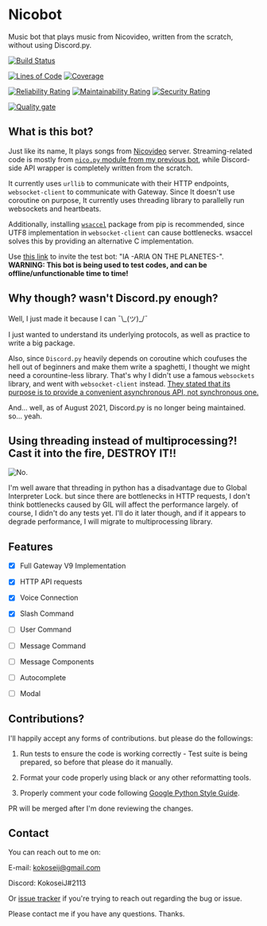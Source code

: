 # Nicobot
Music bot that plays music from Nicovideo, written from the scratch, without using Discord.py.

[![Build Status](https://jenkins.kokoseij.xyz/buildStatus/icon?job=NicoBot)](https://jenkins.kokoseij.xyz/job/NicoBot/)

[![Lines of Code](https://sonar.kokoseij.xyz/api/project_badges/measure?project=KokoseiJ_NicoBot&metric=ncloc)](https://sonar.kokoseij.xyz/dashboard?id=KokoseiJ_NicoBot) [![Coverage](https://sonar.kokoseij.xyz/api/project_badges/measure?project=KokoseiJ_NicoBot&metric=coverage)](https://sonar.kokoseij.xyz/dashboard?id=KokoseiJ_NicoBot) 

[![Reliability Rating](https://sonar.kokoseij.xyz/api/project_badges/measure?project=KokoseiJ_NicoBot&metric=reliability_rating)](https://sonar.kokoseij.xyz/dashboard?id=KokoseiJ_NicoBot) [![Maintainability Rating](https://sonar.kokoseij.xyz/api/project_badges/measure?project=KokoseiJ_NicoBot&metric=sqale_rating)](https://sonar.kokoseij.xyz/dashboard?id=KokoseiJ_NicoBot) [![Security Rating](https://sonar.kokoseij.xyz/api/project_badges/measure?project=KokoseiJ_NicoBot&metric=security_rating)](https://sonar.kokoseij.xyz/dashboard?id=KokoseiJ_NicoBot)

[![Quality gate](https://sonar.kokoseij.xyz/api/project_badges/quality_gate?project=KokoseiJ_NicoBot)](https://sonar.kokoseij.xyz/dashboard?id=KokoseiJ_NicoBot)

## What is this bot?
Just like its name, It plays songs from [Nicovideo](https://nicovideo.jp) server. Streaming-related code is mostly from [`nico.py` module from my previous bot](https://github.com/KokoseiJ/DiscordBot/blob/master/modules/nico.py), while Discord-side API wrapper is completely written from the scratch.

It currently uses `urllib` to communicate with their HTTP endpoints, `websocket-client` to communicate with Gateway. 
Since It doesn't use coroutine on purpose, It currently uses threading library to parallelly run websockets and heartbeats.

Additionally, installing [`wsaccel`](https://github.com/methane/wsaccel) package from pip is recommended, since UTF8 implementation in `websocket-client` can cause bottlenecks. wsaccel solves this by providing an alternative C implementation.

Use [this link](https://discordapp.com/api/oauth2/authorize?client_id=769981832006598718&scope=bot%20applications.commands&permissions=104201280) to invite the test bot: "IA -ARIA ON THE PLANETES-".
**WARNING: This bot is being used to test codes, and can be offline/unfunctionable time to time!**

## Why though? wasn't Discord.py enough?
Well, I just made it because I can ¯\\\_(ツ)\_/¯

I just wanted to understand its underlying protocols, as well as practice to write a big package.

Also, since `Discord.py` heavily depends on coroutine which coufuses the hell out of beginners and make them write a spaghetti,
I thought we might need a corountine-less library. That's why I didn't use a famous `websockets` library, and went with `websocket-client` instead. [They stated that its purpose is to provide a convenient asynchronous API, not synchronous one.](https://github.com/aaugustin/websockets/issues/173)

And... well, as of August 2021, Discord.py is no longer being maintained. so... yeah.

## Using threading instead of multiprocessing?! Cast it into the fire, DESTROY IT!!
![No.](https://media1.tenor.com/images/27364728e09d58e670154b50a59ca9c8/tenor.gif?itemid=5743603)

I'm well aware that threading in python has a disadvantage due to Global Interpreter Lock. but since there are bottlenecks in HTTP requests, I don't think bottlenecks caused by GIL will affect the performance largely. of course, I didn't do any tests yet. I'll do it later though, and if it appears to degrade performance, I will migrate to multiprocessing library.

## Features
- [x] Full Gateway V9 Implementation

- [x] HTTP API requests

- [x] Voice Connection

- [x] Slash Command

- [ ] User Command

- [ ] Message Command

- [ ] Message Components

- [ ] Autocomplete

- [ ] Modal

## Contributions?
I'll happily accept any forms of contributions. but please do the followings:

1. Run tests to ensure the code is working correctly - Test suite is being prepared, so before that please do it manually.

2. Format your code properly using black or any other reformatting tools.

3. Properly comment your code following [Google Python Style Guide](https://google.github.io/styleguide/pyguide.html#s3.8-comments-and-docstrings).

PR will be merged after I'm done reviewing the changes.

## Contact

You can reach out to me on:

E-mail: kokoseij@gmail.com

Discord: KokoseiJ#2113

Or [issue tracker](https://github.com/KokoseiJ/NicoBot/issues) if you're trying to reach out regarding the bug or issue.

Please contact me if you have any questions. Thanks.
